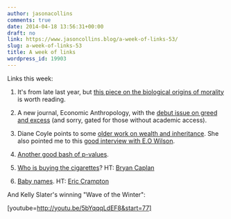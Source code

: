 ```yaml
---
author: jasonacollins
comments: true
date: 2014-04-18 13:56:31+00:00
draft: no
link: https://www.jasoncollins.blog/a-week-of-links-53/
slug: a-week-of-links-53
title: A week of links
wordpress_id: 19903
---
```


Links this week:



	
  1. It's from late last year, but [this piece on the biological origins of morality](http://www.theatlantic.com/magazine/archive/2013/11/why-we-fightand-can-we-stop/309525/) is worth reading.

	
  2. A new journal, Economic Anthropology, with the [debut issue on greed and excess](http://blog.aaanet.org/2014/04/08/debut-issue-of-economic-anthropology-greed-and-excess-2/) (and sorry, gated for those without academic access).

	
  3. Diane Coyle points to some [older work on wealth and inheritance](http://www.enlightenmenteconomics.com/blog/index.php/2014/04/thinking-about-capital/). She also pointed me to this [good interview with E.O Wilson](http://news.harvard.edu/gazette/story/2014/04/search-until-you-find-a-passion-and-go-all-out-to-excel-in-its-expression/).

	
  4. [Another good bash of p-values](http://www.nature.com/news/scientific-method-statistical-errors-1.14700).

	
  5. [Who is buying the cigarettes](http://www.iea.org.uk/blog/talk-is-cheap-do-smokers-really-want-to-quit)? HT: [Bryan Caplan](http://econlog.econlib.org/archives/2014/04/smoking_social.html)

	
  6. [Baby names](http://www.bbc.com/news/magazine-26634477). HT: [Eric Crampton](http://offsettingbehaviour.blogspot.com.au/2014/04/nominalism.html)


And Kelly Slater's winning "Wave of the Winter":

[youtube=http://youtu.be/5bYqqqLdEF8&start=77]
